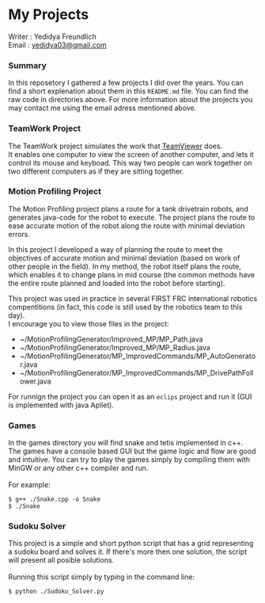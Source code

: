 # My Projects

Writer : Yedidya Freundlich\
Email : yedidya03@gmail.com

### Summary
In this reposetory I gathered a few projects I did over the years. 
You can find a short explenation about them in this ```README.md``` file. You can find the raw code in directories above.
For more information about the projects you may contact me using the email adress mentioned above.

### TeamWork Project
The TeamWork project simulates the work that [TeamViewer](https://www.teamviewer.com/en/) does.\
It enables one computer to view the screen of another computer, and lets it control its mouse and keyboad. This way two people can work together on two different computers as if they are sitting together.

### Motion Profiling Project
The Motion Profiling project plans a route for a tank drivetrain robots, and generates java-code for the robot to execute.
The project plans the route to ease accurate motion of the robot along the route with minimal deviation errors. 

In this project I developed a way of planning the route to meet the objectives of accurate motion and minimal deviation (based on work of other people in the field).
In my method, the robot itself plans the route, which enables it to change plans in mid course (the common methods have the entire route planned and loaded into the robot before starting).

This project was used in practice in several FIRST FRC international robotics compentitions (in fact, this code is still used by the robotics team to this day).
\
I encourage you to view those files in the project:
* ~/MotionProfilingGenerator/Improved_MP/MP_Path.java
* ~/MotionProfilingGenerator/Improved_MP/MP_Radius.java
* ~/MotionProfilingGenerator/MP_ImprovedCommands/MP_AutoGenerator.java
* ~/MotionProfilingGenerator/MP_ImprovedCommands/MP_DrivePathFollower.java

For runnign the project you can open it as an ```eclips``` project and run it (GUI is implemented with java Apllet).

### Games
In the games directory you will find snake and tetis implemented in c++.
The games have a console based GUI but the game logic and flow are good and intuitive.
You can try to play the games simply by compiling them with MinGW or any other c++ compiler and run.\
\
For example:
```
$ g++ ./Snake.cpp -o Snake
$ ./Snake
```

### Sudoku Solver
This project is a simple and short python script that has a grid representing a sudoku board and solves it. 
If there's more then one solution, the script will present all posible solutions.\
\
Running this script simply by typing in the command line:
```
$ python ./Sudoku_Solver.py
```
